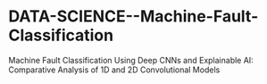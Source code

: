 # DATA-SCIENCE--Machine-Fault-Classification
Machine Fault Classification Using Deep CNNs and Explainable AI: Comparative Analysis of 1D and 2D Convolutional Models
